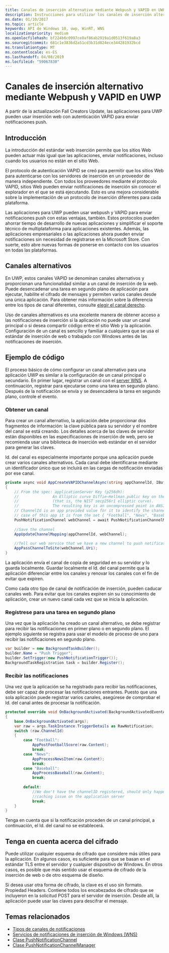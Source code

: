 ```yaml
---
title: Canales de inserción alternativo mediante Webpush y VAPID en UWP
description: Instrucciones para utilizar los canales de inserción alternativo con el protocolo VAPID desde una aplicación para UWP
ms.date: 01/10/2017
ms.topic: article
keywords: API de Windows 10, uwp, WinRT, WNS
localizationpriority: medium
ms.openlocfilehash: bf224b6c0997ce8af86ab2919a1d0513f619a8a3
ms.sourcegitcommit: 681c1e3836d2a51cd3b31d824ece344281932bcd
ms.translationtype: MT
ms.contentlocale: es-ES
ms.lasthandoff: 04/08/2019
ms.locfileid: "59067830"
---
```

# <a name="alternate-push-channels-using-webpush-and-vapid-in-uwp"></a>Canales de inserción alternativo mediante Webpush y VAPID en UWP 
A partir de la actualización Fall Creators Update, las aplicaciones para UWP pueden usar inserción web con autenticación VAPID para enviar notificaciones push.  

## <a name="introduction"></a>Introducción
La introducción del estándar web inserción permite que los sitios Web pueden actuar más igual que las aplicaciones, enviar notificaciones, incluso cuando los usuarios no están en el sitio Web.

El protocolo de autenticación VAPID se creó para permitir que los sitios Web para autenticarse con los servidores de inserción en un proveedor de manera independiente. Con todos los proveedores mediante el protocolo VAPID, sitios Web pueden enviar notificaciones de inserción sin conocer el explorador en el que se está ejecutando. Esto es una mejora considerable sobre la implementación de un protocolo de inserción diferentes para cada plataforma. 

Las aplicaciones para UWP pueden usar webpush y VAPID para enviar notificaciones push con estas ventajas, también. Estos protocolos pueden ahorrar tiempo de desarrollo de nuevas aplicaciones y simplificar el soporte técnico de multiplataforma para aplicaciones existentes. Además, las aplicaciones empresariales o las aplicaciones ahora pueden enviar notificaciones sin necesidad de registrarse en la Microsoft Store. Con suerte, esto abre nuevas formas de ponerse en contacto con los usuarios en todas las plataformas.  

## <a name="alternate-channels"></a>Canales alternativos 
En UWP, estos canales VAPID se denominan canales alternativos y proporcionan una funcionalidad similar a un canal de inserción de la web. Puede desencadenar una tarea en segundo plano de aplicación para ejecutar, habilite el cifrado de mensajes y permiten varios canales desde una única aplicación. Para obtener más información sobre la diferencia entre los tipos de canal diferentes, consulte [elegir el canal derecho](channel-types.md).

Uso de canales alternativos es una excelente manera de obtener acceso a las notificaciones de inserción si la aplicación no puede usar un canal principal o si desea compartir código entre el sitio Web y la aplicación. Configuración de un canal es sencillo y familiar a cualquiera que se usa el estándar de inserción de web o trabajado con Windows antes de las notificaciones de inserción.

## <a name="code-example"></a>Ejemplo de código

El proceso básico de cómo configurar un canal alternativo para una aplicación UWP es similar a la configuración de un canal principal o secundario. En primer lugar, registrar un canal con el [server WNS](windows-push-notification-services--wns--overview.md). A continuación, registrar para ejecutarse como una tarea en segundo plano. Después de la notificación se envía y se desencadena la tarea en segundo plano, controle el evento.  

### <a name="get-a-channel"></a>Obtener un canal 
Para crear un canal alternativo, la aplicación debe proporcionar dos fragmentos de información: la clave pública para su servidor y el nombre del canal se está creando. Los detalles acerca de las claves de servidor están disponibles en las especificaciones de inserción de web, pero se recomienda usar una biblioteca de inserción web estándar en el servidor para generar las claves.  

Id. del canal es especialmente importante porque una aplicación puede crear varios canales alternativos. Cada canal debe identificarse mediante un identificador único que se incluirá en las cargas de notificación enviadas por ese canal.  

```csharp
private async void AppCreateVAPIDChannelAsync(string appChannelId, IBuffer applicationServerKey) 
{ 
    // From the spec: applicationServer Key (p256dh):  
    //               An Elliptic curve Diffie–Hellman public key on the P-256 curve 
    //               (that is, the NIST secp256r1 elliptic curve).   
    //               The resulting key is an uncompressed point in ANSI X9.62 format             
    // ChannelId is an app provided value for it to identify the channel later.  
    // case of this app it is from the set { "Football", "News", "Baseball" } 
    PushNotificationChannel webChannel = await PushNotificationChannelManager.GetDefault().CreateRawPushNotificationChannelWithAlternateKeyForApplicationAsync(applicationServerKey, appChannelId); 
 
    //Save the channel  
    AppUpdateChannelMapping(appChannelId, webChannel); 
             
    //Tell our web service that we have a new channel to push notifications to 
    AppPassChannelToSite(webChannel.Uri); 
} 
```
La aplicación envía el canal de copia de seguridad en su servidor y lo guarda localmente. Guardar localmente el Id. del canal permite que la aplicación diferenciar entre los canales y renovar los canales con el fin de evitar que expiren.

Como cada otro tipo de canal de notificación de inserción, pueden caducar canales web. Para evitar que los canales expiren sin su conocimiento de aplicación, crear un nuevo canal cada vez que se inicia la aplicación.    

### <a name="register-for-a-background-task"></a>Regístrese para una tarea en segundo plano 

Una vez que la aplicación ha creado un canal alternativo, se debe registrar para recibir las notificaciones en primer plano o en segundo plano. El ejemplo siguiente se registra para usar el modelo de proceso de uno para recibir las notificaciones en segundo plano.  

```csharp
var builder = new BackgroundTaskBuilder(); 
builder.Name = "Push Trigger"; 
builder.SetTrigger(new PushNotificationTrigger()); 
BackgroundTaskRegistration task = builder.Register(); 
```
### <a name="receive-the-notifications"></a>Recibir las notificaciones 

Una vez que la aplicación se ha registrado para recibir las notificaciones, debe ser capaz de procesar las notificaciones entrantes. Puesto que una sola aplicación puede registrar varios canales, asegúrese de comprobar el Id. del canal antes de procesar la notificación.  

```csharp
protected override void OnBackgroundActivated(BackgroundActivatedEventArgs args) 
{ 
    base.OnBackgroundActivated(args); 
    var raw = args.TaskInstance.TriggerDetails as RawNotification; 
    switch (raw.ChannelId) 
    { 
        case "Football": 
            AppPostFootballScore(raw.Content); 
            break; 
        case "News": 
            AppProcessNewsItem(raw.Content); 
            break; 
        case "Baseball": 
            AppProcessBaseball(raw.Content); 
            break; 
 
        default: 
            //We don't have the channelID registered, should only happen in the case of a 
            //caching issue on the application server 
            break; 
    }                           
} 
```

Tenga en cuenta que si la notificación proceden de un canal principal, a continuación, el Id. del canal no se establecerá.  

## <a name="note-on-encryption"></a>Tenga en cuenta acerca del cifrado 

Puede utilizar cualquier esquema de cifrado que considere más útiles para la aplicación. En algunos casos, es suficiente para que se basan en el estándar TLS entre el servidor y cualquier dispositivo de Windows. En otros casos, es posible que más sentido usar el esquema de cifrado de la inserción de web o de otro esquema de diseño.  

Si desea usar otra forma de cifrado, la clave es el uso sin formato. Propiedad Headers. Contiene todos los encabezados de cifrado que se incluyeron en la solicitud POST para el servidor de inserción. Desde allí, la aplicación puede usar las claves para descifrar el mensaje.  

## <a name="related-topics"></a>Temas relacionados
- [Tipos de canales de notificaciones](channel-types.md)
- [Servicios de notificaciones de inserción de Windows (WNS)](windows-push-notification-services--wns--overview.md)
- [Clase PushNotificationChannel](https://docs.microsoft.com/uwp/api/windows.networking.pushnotifications.pushnotificationchannel)
- [Clase PushNotificationChannelManager](https://docs.microsoft.com/uwp/api/windows.networking.pushnotifications.pushnotificationchannelmanager)


